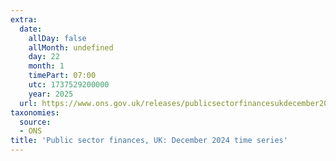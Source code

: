 ```yaml
---
extra:
  date:
    allDay: false
    allMonth: undefined
    day: 22
    month: 1
    timePart: 07:00
    utc: 1737529200000
    year: 2025
  url: https://www.ons.gov.uk/releases/publicsectorfinancesukdecember2024timeseries
taxonomies:
  source:
  - ONS
title: 'Public sector finances, UK: December 2024 time series'
---
```

